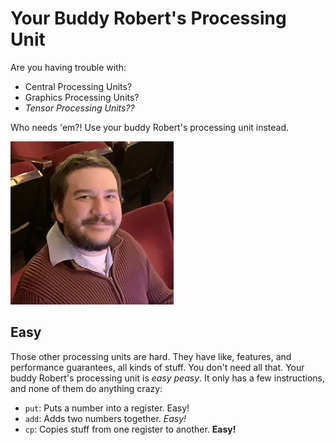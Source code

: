 # Your Buddy Robert's Processing Unit
Are you having trouble with:

* Central Processing Units?
* Graphics Processing Units?
* *Tensor Processing Units??*

Who needs 'em?! Use your buddy Robert's processing unit instead.

![Your buddy Robert](profile.jpg)

## Easy
Those other processing units are hard. They have like, features,
and performance guarantees, all kinds of stuff. You don't need
all that. Your buddy Robert's processing unit is *easy peasy*.
It only has a few instructions, and none of them do anything
crazy:

* `put`: Puts a number into a register. Easy!
* `add`: Adds two numbers together. *Easy!*
* `cp`: Copies stuff from one register to another. **Easy!**

